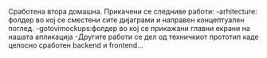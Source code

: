 Сработена втора домашна. Прикачени се следниве работи:
-arhitecture: фолдер во кој се сместени сите дијаграми и направен концептуален поглед.
-gotovimockups:фолдер во кој се прикажани главни екрани на нашата апликација
-Другите работи се дел од техничкиот прототип каде целосно сработен backend и frontend...
